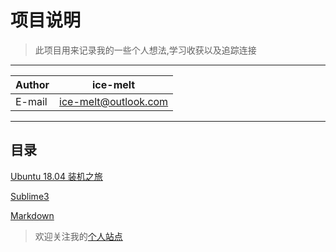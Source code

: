 # 项目说明

> 此项目用来记录我的一些个人想法,学习收获以及追踪连接

****

|Author|ice-melt|
|---|---
|E-mail|ice-melt@outlook.com

****

## 目录

[Ubuntu 18.04 装机之旅](/learn_notes_linux/)

[Sublime3](/learn_notes_tools/readme_sublime.md)

[Markdown](/learn_notes_markdown/README.md)

> 欢迎关注我的[个人站点][blog]

[blog]: http://ice-melt.top